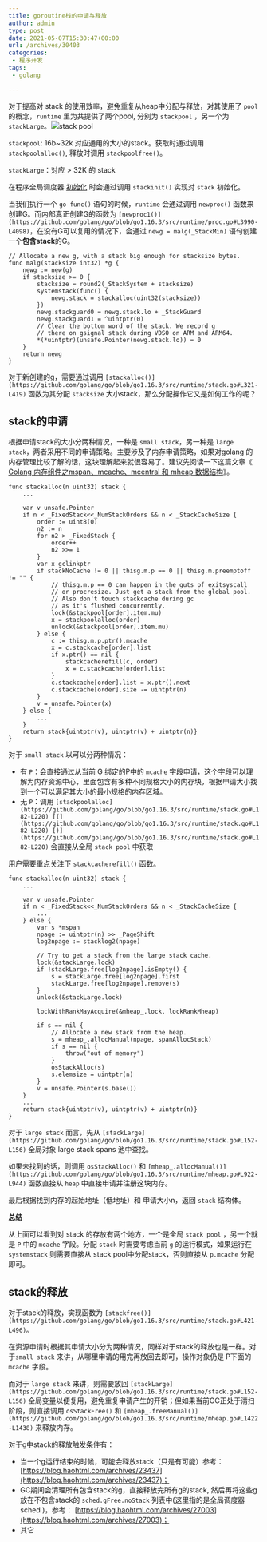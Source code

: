 ```yaml
---
title: goroutine栈的申请与释放
author: admin
type: post
date: 2021-05-07T15:30:47+00:00
url: /archives/30403
categories:
 - 程序开发
tags:
 - golang

---
```

对于提高对 stack 的使用效率，避免重复从heap中分配与释放，对其使用了 `pool` 的概念，`runtime` 里为共提供了两个pool, 分别为 `stackpool` ，另一个为 `stackLarge`。![](https://blogstatic.haohtml.com/uploads/2022/05/b33bde90901d27dd591e65c12e007fa2.png)stack pool

`stackpool`: 16b~32k 对应通用的大小的stack。获取时通过调用 `stackpoolalloc()`, 释放时调用 `stackpoolfree()`。

`stackLarge`：对应 > 32K 的 stack

在程序全局调度器 [初始化](https://github.com/golang/go/blob/go1.16.3/src/runtime/proc.go#L634) 时会通过调用 `stackinit()` 实现对 `stack` 初始化。

当我们执行一个 `go func()` 语句的时候，`runtime` 会通过调用 `newproc()` 函数来创建G。而内部真正创建G的函数为 ` [newproc1()](https://github.com/golang/go/blob/go1.16.3/src/runtime/proc.go#L3990-L4098) `，在没有G可以复用的情况下，会通过 `newg = malg(_StackMin)` 语句创建一个**包含stack**的G。

```
// Allocate a new g, with a stack big enough for stacksize bytes.
func malg(stacksize int32) *g {
	newg := new(g)
	if stacksize >= 0 {
		stacksize = round2(_StackSystem + stacksize)
		systemstack(func() {
			newg.stack = stackalloc(uint32(stacksize))
		})
		newg.stackguard0 = newg.stack.lo + _StackGuard
		newg.stackguard1 = ^uintptr(0)
		// Clear the bottom word of the stack. We record g
		// there on gsignal stack during VDSO on ARM and ARM64.
		*(*uintptr)(unsafe.Pointer(newg.stack.lo)) = 0
	}
	return newg
}
```

对于新创建的g，需要通过调用 ` [stackalloc()](https://github.com/golang/go/blob/go1.16.3/src/runtime/stack.go#L321-L419) ` 函数为其分配 `stacksize` 大小stack，那么分配操作它又是如何工作的呢？

## stack的申请 

根据申请stack的大小分两种情况，一种是 `small stack`，另一种是 `large stack`，两者采用不同的申请策略。主要涉及了内存申请策略，如果对golang 的内存管理比较了解的话，这块理解起来就很容易了。建议先阅读一下这篇文章《 [Golang 内存组件之mspan、mcache、mcentral 和 mheap 数据结构](https://blog.haohtml.com/archives/29385)》。

```
func stackalloc(n uint32) stack {
	...

	var v unsafe.Pointer
	if n < _FixedStack<<_NumStackOrders && n < _StackCacheSize {
		order := uint8(0)
		n2 := n
		for n2 > _FixedStack {
			order++
			n2 >>= 1
		}
		var x gclinkptr
		if stackNoCache != 0 || thisg.m.p == 0 || thisg.m.preemptoff != "" {
			// thisg.m.p == 0 can happen in the guts of exitsyscall
			// or procresize. Just get a stack from the global pool.
			// Also don't touch stackcache during gc
			// as it's flushed concurrently.
			lock(&stackpool[order].item.mu)
			x = stackpoolalloc(order)
			unlock(&stackpool[order].item.mu)
		} else {
			c := thisg.m.p.ptr().mcache
			x = c.stackcache[order].list
			if x.ptr() == nil {
				stackcacherefill(c, order)
				x = c.stackcache[order].list
			}
			c.stackcache[order].list = x.ptr().next
			c.stackcache[order].size -= uintptr(n)
		}
		v = unsafe.Pointer(x)
	} else {
		...
	}
	return stack{uintptr(v), uintptr(v) + uintptr(n)}
}
```

对于 `small stack` 以可以分两种情况：

 * 有 `P`：会直接通过从当前 G 绑定的P中的 `mcache` 字段申请，这个字段可以理解为内存资源中心，里面包含有多种不同规格大小的内存块，根据申请大小找到一个可以满足其大小的最小规格的内存区域。
 * 无 `P`：调用 ` [stackpoolalloc](https://github.com/golang/go/blob/go1.16.3/src/runtime/stack.go#L182-L220) [(](https://github.com/golang/go/blob/go1.16.3/src/runtime/stack.go#L182-L220) [)](https://github.com/golang/go/blob/go1.16.3/src/runtime/stack.go#L182-L220) ` 会直接从全局 `stack pool` 中获取

用户需要重点关注下 `stackcacherefill()` 函数。

```
func stackalloc(n uint32) stack {
	...

	var v unsafe.Pointer
	if n < _FixedStack<<_NumStackOrders && n < _StackCacheSize {
		...
	} else {
		var s *mspan
		npage := uintptr(n) >> _PageShift
		log2npage := stacklog2(npage)

		// Try to get a stack from the large stack cache.
		lock(&stackLarge.lock)
		if !stackLarge.free[log2npage].isEmpty() {
			s = stackLarge.free[log2npage].first
			stackLarge.free[log2npage].remove(s)
		}
		unlock(&stackLarge.lock)

		lockWithRankMayAcquire(&mheap_.lock, lockRankMheap)

		if s == nil {
			// Allocate a new stack from the heap.
			s = mheap_.allocManual(npage, spanAllocStack)
			if s == nil {
				throw("out of memory")
			}
			osStackAlloc(s)
			s.elemsize = uintptr(n)
		}
		v = unsafe.Pointer(s.base())
	}
	...
	return stack{uintptr(v), uintptr(v) + uintptr(n)}
}
```

对于 `large stack` 而言，先从 ` [stackLarge](https://github.com/golang/go/blob/go1.16.3/src/runtime/stack.go#L152-L156) ` 全局对象 large stack spans 池中查找。

如果未找到的话，则调用 `osStackAlloc()` 和 ` [mheap_.allocManual()](https://github.com/golang/go/blob/go1.16.3/src/runtime/mheap.go#L922-L944) ` 函数直接从 `heap` 中直接申请并注册这块内存。

最后根据找到内存的起始地址（低地址）和 申请大小n，返回 `stack` 结构体。

**总结**

从上面可以看到对 stack 的存放有两个地方，一个是全局 `stack pool` ，另一个就是 `P` 中的 `mcache` 字段。分配 `stack` 时需要考虑当前 `g` 的运行模式，如果运行在 `systemstack` 则需要直接从 stack pool中分配stack，否则直接从 `p.mcache` 分配即可。

## stack的释放 

对于stack的释放，实现函数为 ` [stackfree()](https://github.com/golang/go/blob/go1.16.3/src/runtime/stack.go#L421-L496) `。

在资源申请时根据其申请大小分为两种情况，同样对于stack的释放也是一样。对于`small stack` 来讲，从哪里申请的用完再放回去即可，操作对象仍是 P下面的 `mcache` 字段。

而对于 `large stack` 来讲，则需要放回 ` [stackLarge](https://github.com/golang/go/blob/go1.16.3/src/runtime/stack.go#L152-L156) ` 全局变量以便复用，避免重复申请产生的开销；但如果当前GC正处于清扫阶段，则直接调用 `osStackFree()` 和 ` [mheap_.freeManual()](https://github.com/golang/go/blob/go1.16.3/src/runtime/mheap.go#L1422-L1438) ` 来释放内存。

对于g中stack的释放触发条件有：

 * 当一个g运行结束的时候，可能会释放stack（只是有可能）参考： [https://blog.haohtml.com/archives/23437](https://blog.haohtml.com/archives/23437)；
 * GC期间会清理所有包含stack的g，直接释放完所有g的stack, 然后再将这些g放在不包含stack的 `sched.gFree.noStack` 列表中(这里指的是全局调度器 sched )，参考： [https://blog.haohtml.com/archives/27003](https://blog.haohtml.com/archives/27003)；
 * 其它